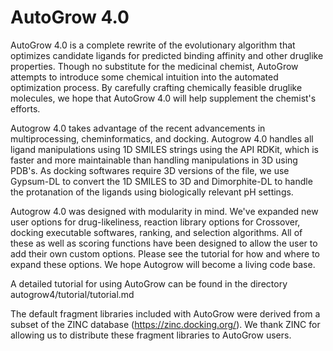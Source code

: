 #   AutoGrow 4.0
AutoGrow 4.0 is a complete rewrite of the evolutionary algorithm that optimizes candidate ligands for predicted binding affinity and other druglike properties. Though no substitute for the medicinal chemist, AutoGrow attempts to introduce some chemical intuition into the automated optimization process. By carefully crafting chemically feasible druglike molecules, we hope that AutoGrow 4.0 will help supplement the chemist's efforts.

Autogrow 4.0 takes advantage of the recent advancements in multiprocessing, cheminformatics, and docking. Autogrow 4.0 handles all ligand manipulations using 1D SMILES strings using the API RDKit, which is faster and more maintainable than handling manipulations in 3D using PDB's. As docking softwares require 3D versions of the file, we use Gypsum-DL to convert the 1D SMILES to 3D and Dimorphite-DL to handle the protanation of the ligands using biologically relevant pH settings.

Autogrow 4.0 was designed with modularity in mind. We've expanded new user options for drug-likeliness, reaction library options for Crossover, docking executable softwares, ranking, and selection algorithms. All of these as well as scoring functions have been designed to allow the user to add their own custom options. Please see the tutorial for how and where to expand these options. We hope Autogrow will become a living code base.

A detailed tutorial for using AutoGrow can be found in the directory autogrow4/tutorial/tutorial.md


The default fragment libraries included with AutoGrow were derived from a subset of the ZINC database (https://zinc.docking.org/). We thank ZINC for allowing us to distribute these fragment libraries to AutoGrow users.